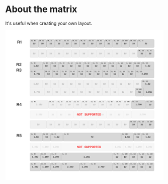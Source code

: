 # About the matrix

It's useful when creating your own layout.

![Layout and matrix](./assets/layout-and-matrix.png)
